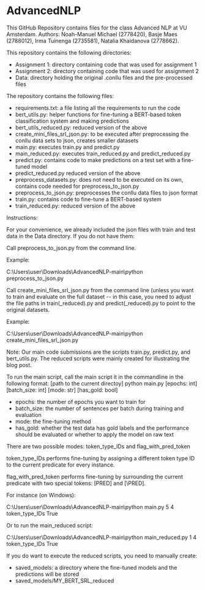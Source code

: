 # AdvancedNLP
This GitHub Repository contains files for the class Advanced NLP at VU Amsterdam. 
Authors: Noah-Manuel Michael (2778420), Basje Maes (2788012), Irma Tuinenga (2735581), Natalia Khaidanova (2778662). 

This repository contains the following directories:
- Assignment 1: directory containing code that was used for assignment 1
- Assignment 2: directory containing code that was used for assignment 2
- Data: directory holding the original .conllu files and the pre-processed files

The repository contains the following files:
- requirements.txt: a file listing all the requirements to run the code
- bert_utils.py: helper functions for fine-tuning a BERT-based token classification system and making predictions
- bert_utils_reduced.py: reduced version of the above
- create_mini_files_srl_json.py: to be executed after preprocessing the conllu data sets to json, creates smaller datasets
- main.py: executes train.py and predict.py
- main_reduced.py: executes train_reduced.py and predict_reduced.py
- predict.py: contains code to make predictions on a test set with a fine-tuned model
- predict_reduced.py reduced version of the above
- preprocess_datasets.py: does not need to be executed on its own, contains code needed for preprocess_to_json.py
- preprocess_to_json.py: preprocesses the conllu data files to json format
- train.py: contains code to fine-tune a BERT-based system
- train_reduced.py: reduced version of the above

Instructions:

For your convenience, we already included the json files with train and test data in the Data directory. If you do not have them:

Call preprocess_to_json.py from the command line.

Example:

C:\\Users\\user\\Downloads\\AdvancedNLP-main\\python preprocess_to_json.py

Call create_mini_files_srl_json.py from the command line (unless you want to train and evaluate on the full dataset 
-- in this case, you need to adjust the file paths in train(_reduced).py and predict(_reduced).py to point to the 
original datasets.

Example:

C:\\Users\\user\\Downloads\\AdvancedNLP-main\\python create_mini_files_srl_json.py

Note: Our main code submissions are the scripts train.py, predict.py, and bert_utils.py.
The reduced scripts were mainly created for illustrating the blog post.

To run the main script, call the main script it in the commandline in the following format: 
[path to the current directoy] python main.py [epochs: int] [batch_size: int] [mode: str] [has_gold: bool]

- epochs: the number of epochs you want to train for
- batch_size: the number of sentences per batch during training and evaluation
- mode: the fine-tuning method
- has_gold: whether the test data has gold labels and the performance should be evaluated or whether to apply the model on raw text

There are two possible modes: token_type_IDs and flag_with_pred_token

token_type_IDs performs fine-tuning by assigning a different token type ID to the current predicate for every instance.

flag_with_pred_token performs fine-tuning by surrounding the current predicate with two special tokens: [PRED] and [\PRED].

For instance (on Windows): 

C:\\Users\\user\\Downloads\\AdvancedNLP-main\\python main.py 5 4 token_type_IDs True

Or to run the main_reduced script: 

C:\\Users\\user\\Downloads\\AdvancedNLP-main\\python main_reduced.py 1 4 token_type_IDs True

If you do want to execute the reduced scripts, you need to manually create:
- saved_models: a directory where the fine-tuned models and the predictions will be stored
- saved_models/MY_BERT_SRL_reduced